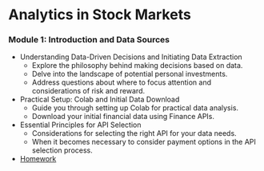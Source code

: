 # Analytics in Stock Markets

### Module 1: Introduction and Data Sources

* Understanding Data-Driven Decisions and Initiating Data Extraction
  * Explore the philosophy behind making decisions based on data.
  * Delve into the landscape of potential personal investments.
  * Address questions about where to focus attention and considerations of risk and reward.
* Practical Setup: Colab and Initial Data Download
  * Guide you through setting up Colab for practical data analysis.
  * Download your initial financial data using Finance APIs.
* Essential Principles for API Selection
  * Considerations for selecting the right API for your data needs.
  * When it becomes necessary to consider payment options in the API selection process.
* [Homework](/01/hw_01.ipynb)
